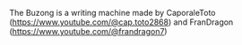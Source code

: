 The Buzong is a writing machine made by CaporaleToto (https://www.youtube.com/@cap.toto2868) and FranDragon (https://www.youtube.com/@frandragon7)
